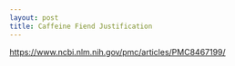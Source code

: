 ```yaml
---
layout: post
title: Caffeine Fiend Justification
---
```


<https://www.ncbi.nlm.nih.gov/pmc/articles/PMC8467199/>

